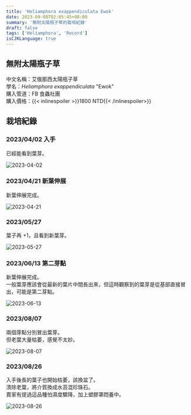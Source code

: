 ```yaml
---
title: 'Heliamphora exappendiculata Ewok'
date: 2023-09-08T02:05:45+08:00
summary: '無附太陽瓶子草的栽培紀錄'
draft: false
tags: ['Heliamphora', 'Record']
isCJKLanguage: true
---
```


## 無附太陽瓶子草

中文名稱：艾俄那西太陽瓶子草  
學名：*Heliamphora exappendiculata* "Ewok"  
購入管道：FB 食蟲社團  
購入價格：{{< inlinespoiler >}}1800 NTD{{< /inlinespoiler>}}

## 栽培紀錄

### 2023/04/02 入手

已經能看到葉芽。  

![2023-04-02](./images/2023-04-02.jpg)

### 2023/04/21 新葉伸展

新葉伸展完成。  

![2023-04-21](./images/2023-04-21.jpg)

### 2023/05/27

葉子再 +1，且看到新葉芽。  

![2023-05-27](./images/2023-05-27.jpg)

### 2023/06/13 第二芽點

新葉伸展完成。  
一般葉芽應該會從最新的葉片中間長出來，但這時觀察到的葉芽是從基部直接冒出，可能是第二芽點。

![2023-06-13](./images/2023-06-13.jpg)

### 2023/08/07

兩個芽點分別冒出葉芽。  
但老葉大量枯萎，感覺不太妙。  

![2023-08-07](./images/2023-08-07.jpg)

### 2023/08/26

入手後長的葉子也開始枯萎，該換盆了。  
清除老葉，將介質換成水苔混珍珠石。  
賣家有提過這品種怕濕度驟降，加上塑膠罩悶養中。

![2023-08-26](./images/2023-08-26.jpg)
